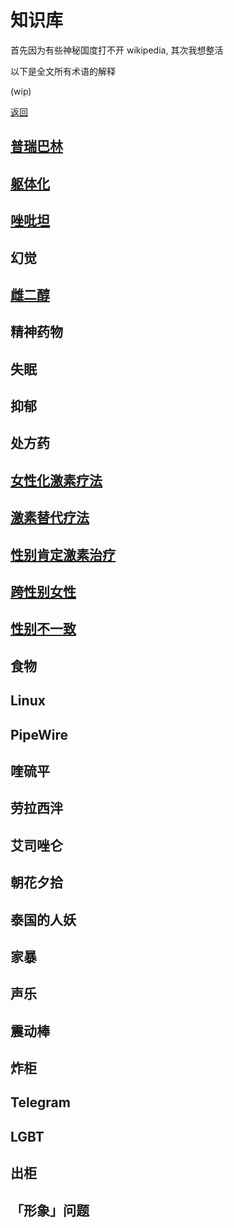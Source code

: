 # 知识库

首先因为有些神秘国度打不开 wikipedia, 其次我想整活

以下是全文所有术语的解释

(wip)

[返回](../README.md)

## [普瑞巴林](pages/普瑞巴林.md)

## [躯体化](pages/躯体化.md)

## [唑吡坦](pages/唑吡坦.md)

## 幻觉

## [雌二醇](pages/雌二醇.md)

## 精神药物

## 失眠

## 抑郁

## 处方药

## [女性化激素疗法](pages/女性化激素疗法.md)

## [激素替代疗法](pages/激素替代疗法.md)

## [性别肯定激素治疗](pages/性别肯定激素治疗.md)

## [跨性别女性](pages/跨性别女性.md)

## [性别不一致](pages/性别不一致.md)

## 食物

## Linux

## PipeWire

## 喹硫平

## 劳拉西泮

## 艾司唑仑

## 朝花夕拾

## 泰国的人妖

## 家暴

## 声乐

## 震动棒

## 炸柜

## Telegram

## LGBT

## 出柜

## 「形象」问题
